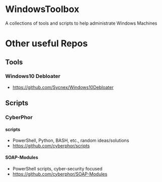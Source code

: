 # WindowsToolbox
A collections of tools and scripts to help administrate Windows Machines

# Other useful Repos
## Tools
### Windows10 Debloater
- https://github.com/Sycnex/Windows10Debloater
## Scripts
### CyberPhor
#### scripts
- PowerShell, Python, BASH, etc., random ideas/solutions
- https://github.com/cyberphor/scripts
#### SOAP-Modules
- PowerShell scripts, cyber-security focused
- https://github.com/cyberphor/SOAP-Modules

